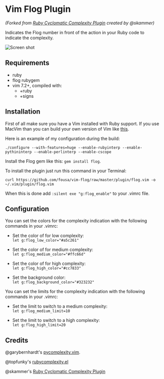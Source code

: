 Vim Flog Plugin
===============

_(Forked from [Ruby Cyclomatic Complexity Plugin](https://github.com/skammer/vim-ruby-complexity) created by @skammer)_

Indicates the Flog number in front of the action in your Ruby code to indicate the complexity.

![Screen shot](http://10to1.blog.s3.amazonaws.com/vim-flog.png)

Requirements
------------

* ruby
* flog rubygem
* vim 7.2+, compiled with:
  * +ruby
  * +signs

Installation
------------

First of all make sure you have a Vim installed with Ruby support. If you use MacVim than you can build your own version of Vim like [this](https://github.com/b4winckler/macvim/wiki/Building).

Here is an example of my configuration during the build:

`./configure --with-features=huge --enable-rubyinterp --enable-pythininterp --enable-perlinterp --enable-cscope`

Install the Flog gem like this: `gem install flog`.

To install the plugin just run this command in your Terminal:

`curl https://github.com/fousa/vim-flog/raw/master/plugin/flog.vim -o ~/.vim/plugin/flog.vim`

When this is done add `:silent exe "g:flog_enable"` to your .vimrc file.

Configuration
-------------

You can set the colors for the complexity indication with the following commands in your .vimrc:

* Set the color of for low complexity: <br/>
    `let g:flog_low_color="#a5c261"`

* Set the color of for medium complexity: <br/>
    `let g:flog_medium_color="#ffc66d"`

* Set the color of for high complexity: <br/>
    `let g:flog_high_color="#cc7833"`

* Set the background color: <br/>
    `let g:flog_background_color="#323232"`

You can set the limits for the complexity indication with the following commands in your .vimrc:

* Set the limit to switch to a medium complexity: <br/>
    `let g:flog_medium_limit=10`

* Set the limit to switch to a high complexity: <br/>
    `let g:flog_high_limit=20`

Credits
-------

@garybernhardt's [pycomplexity.vim](http://bitbucket.org/garybernhardt/pycomplexity).

@topfunky's [rubycomplexity.el](https://github.com/topfunky/emacs-starter-kit/tree/master/vendor/ruby-complexity/)

@skammer's [Ruby Cyclomatic Complexity Plugin](https://github.com/skammer/vim-ruby-complexity)
